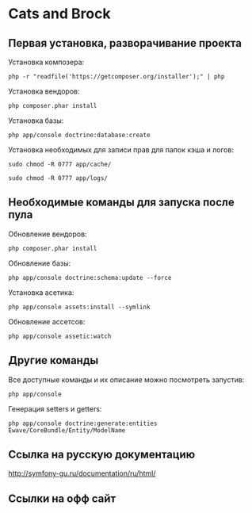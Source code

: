 Cats and Brock
=================================================


Первая установка, разворачивание проекта
----------------------------------------

Установка композера:

    php -r "readfile('https://getcomposer.org/installer');" | php

Установка вендоров:

    php composer.phar install

Установка базы:

    php app/console doctrine:database:create

Установка необходимых для записи прав для папок кэша и логов:

    sudo chmod -R 0777 app/cache/

    sudo chmod -R 0777 app/logs/

Необходимые команды для запуска после пула
------------------------------------------

Обновление вендоров:

    php composer.phar install

Обновление базы:

    php app/console doctrine:schema:update --force

Установка асетика:

    php app/console assets:install --symlink

Обновление ассетсов:

    php app/console assetic:watch

Другие команды
--------------

Все доступные команды и их описание можно посмотреть запустив:

    php app/console

Генерация setters и getters:

    php app/console doctrine:generate:entities Ewave/CoreBundle/Entity/ModelName

Ссылка на русскую документацию
------------------------------

http://symfony-gu.ru/documentation/ru/html/

Ссылки на офф сайт
------------------
[1]:  http://symfony.com/doc/2.4/book/installation.html
[2]:  http://getcomposer.org/
[3]:  http://symfony.com/download
[4]:  http://symfony.com/doc/2.4/quick_tour/the_big_picture.html
[5]:  http://symfony.com/doc/2.4/index.html
[6]:  http://symfony.com/doc/2.4/bundles/SensioFrameworkExtraBundle/index.html
[7]:  http://symfony.com/doc/2.4/book/doctrine.html
[8]:  http://symfony.com/doc/2.4/book/templating.html
[9]:  http://symfony.com/doc/2.4/book/security.html
[10]: http://symfony.com/doc/2.4/cookbook/email.html
[11]: http://symfony.com/doc/2.4/cookbook/logging/monolog.html
[12]: http://symfony.com/doc/2.4/cookbook/assetic/asset_management.html
[13]: http://symfony.com/doc/2.4/bundles/SensioGeneratorBundle/index.html
